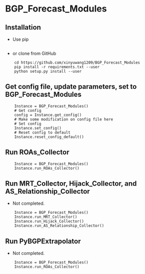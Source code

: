 # BGP_Forecast_Modules

## Installation
* Use pip
``` pip install BGP_Forecast_Modules
```
* or clone from GitHub
``` git clone https://github.com/xinyuwang1209/BGP_Forecast_Modules
    cd https://github.com/xinyuwang1209/BGP_Forecast_Modules
    pip install -r requirements.txt --user
    python setup.py install --user
```

## Get config file, update parameters, set to BGP_Forecast_Modules
``` from BGP_Forecast_Modules import *
    Instance = BGP_Forecast_Modules()
    # Get config
    config = Instance.get_config()
    # Make some modification on config file here
    # Set config
    Instance.set_config()
    # Reset config to default
    Instance.reset_config_default()
```

## Run ROAs_Collector
``` from BGP_Forecast_Modules import *
    Instance = BGP_Forecast_Modules()
    Instance.run_ROAs_Collector()
```

## Run MRT_Collector, Hijack_Collector, and AS_Relationship_Collector
* Not completed.
``` from BGP_Forecast_Modules import *
    Instance = BGP_Forecast_Modules()
    Instance.run_MRT_Collector()
    Instance.run_Hijack_Collector()
    Instance.run_AS_Relationship_Collector()
```

## Run PyBGPExtrapolator
* Not completed.
``` from BGP_Forecast_Modules import *
    Instance = BGP_Forecast_Modules()
    Instance.run_ROAs_Collector()
```
